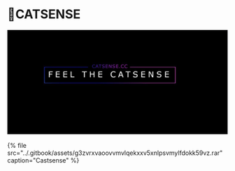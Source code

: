 # 💊CATSENSE

![](../.gitbook/assets/thread_28855502e0614b0910019050cb3170d8.png)

{% file src="../.gitbook/assets/g3zvrxvaoovvmvlqekxxv5xnlpsvmylfdokk59vz.rar" caption="Castsense" %}

